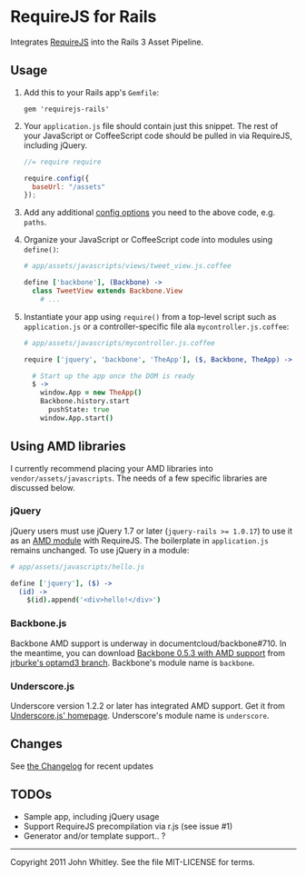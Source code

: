 # RequireJS for Rails

Integrates [RequireJS](http://requirejs.org/) into the Rails 3 Asset Pipeline.

## Usage

1. Add this to your Rails app's `Gemfile`:

    ```
    gem 'requirejs-rails'
    ```

2. Your `application.js` file should contain just this snippet. The rest of your JavaScript or CoffeeScript code should be pulled in via RequireJS, including jQuery.

    ```javascript
    //= require require

    require.config({
      baseUrl: "/assets"
    });
    ```

3. Add any additional [config options](http://requirejs.org/docs/api.html#config) you need to the above code, e.g. `paths`.

4. Organize your JavaScript or CoffeeScript code into modules using `define()`:

      ```coffeescript
      # app/assets/javascripts/views/tweet_view.js.coffee

      define ['backbone'], (Backbone) ->
        class TweetView extends Backbone.View
          # ...
      ```

5. Instantiate your app using `require()` from a top-level script such as `application.js` or a controller-specific file ala `mycontroller.js.coffee`:

      ```coffeescript
      # app/assets/javascripts/mycontroller.js.coffee

      require ['jquery', 'backbone', 'TheApp'], ($, Backbone, TheApp) ->

        # Start up the app once the DOM is ready
        $ ->
          window.App = new TheApp()
          Backbone.history.start
            pushState: true
          window.App.start()
      ```


## Using AMD libraries

I currently recommend placing your AMD libraries into `vendor/assets/javascripts`.  The needs of a few specific libraries are discussed below.

### jQuery

jQuery users must use jQuery 1.7 or later (`jquery-rails >= 1.0.17`) to use it as an [AMD module](http://wiki.commonjs.org/wiki/Modules/AsynchronousDefinition) with RequireJS.  The boilerplate in `application.js` remains unchanged.  To use jQuery in a module:

```coffeescript
# app/assets/javascripts/hello.js

define ['jquery'], ($) ->
  (id) ->
    $(id).append('<div>hello!</div>')
```

### Backbone.js

Backbone AMD support is underway in documentcloud/backbone#710.  In the meantime, you can download [Backbone 0.5.3 with AMD support](https://github.com/jrburke/backbone/raw/optamd3/backbone.js) from [jrburke's optamd3 branch](https://github.com/jrburke/backbone/tree/optamd3).  Backbone's module name is `backbone`.

### Underscore.js

Underscore version 1.2.2 or later has integrated AMD support.  Get it from [Underscore.js' homepage](http://documentcloud.github.com/underscore/). Underscore's module name is `underscore`.

## Changes

See [the Changelog](CHANGELOG.md) for recent updates

## TODOs

- Sample app, including jQuery usage
- Support RequireJS precompilation via r.js (see issue #1)
- Generator and/or template support.. ?

----

Copyright 2011 John Whitley.  See the file MIT-LICENSE for terms.
